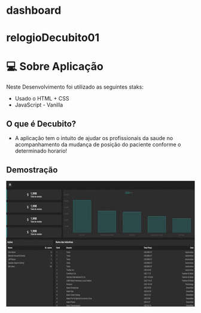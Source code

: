 # dashboard
# relogioDecubito01
# 💻 Sobre Aplicação

Neste Desenvolvimento foi utilizado as seguintes staks:

- Usado o HTML + CSS
- JavaScript - Vanilla

## O que é Decubito? 
- A aplicação tem o intuito de ajudar os profissionais da saude no acompanhamento da mudança de posição do paciente conforme o determinado horario!

## Demostração
![Untitled.png](apresentacaoDash.gif)
